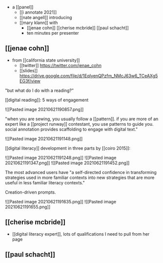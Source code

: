 - a [[panel]]
	- [[i annotate 2021]]
	- [[nate angell]] introducing
	- [[mary klann]] with 
		- [[jenae cohn]] [[cherise mcbride]] [[paul schacht]]
		- ten minutes per presenter

## [[jenae cohn]]
- from [[california state university]]
	- [[twitter]] https://twitter.com/jenae_cohn
	- [[slides]] https://drive.google.com/file/d/1EqIyenQPzfm_NMcJ63w6_TCeAXg5EG3f/view

"but what do I do with a reading?"
	
[[digital reading]]: 5 ways of engagement

![[Pasted image 20210621190857.png]]

"when you are sewing, you usually follow a [[pattern]]. if you are more of an expert like a [[project runway]] contestant, you use patterns to guide you. social annotation provides scaffolding to engage with digital text."

![[Pasted image 20210621191148.png]]

[[digital literacy]] development in three parts by [[coiro 2015]]:

![[Pasted image 20210621191248.png]]
![[Pasted image 20210621191347.png]]
![[Pasted image 20210621191452.png]]

The most advanced users have "a self-directed confidence in transforming strategies used in more familiar contexts into new strategies that are more useful in less familiar literacy contexts."

Creation-driven prompts.

![[Pasted image 20210621191635.png]]
![[Pasted image 20210621191655.png]]

## [[cherise mcbride]] 
- [[digital literacy expert]], lots of qualifications I need to pull from her page

## [[paul schacht]]